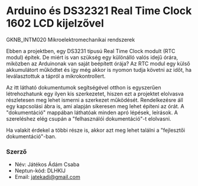 # Arduino és DS32321 Real Time Clock 1602 LCD kijelzővel

<!-- Tantárgyi adatok -->
GKNB_INTM020 Mikroelektromechanikai rendszerek

Ebben a projektben, egy DS3231 típusú Real Time Clock modult (RTC modul) építek. De miért is van szükség egy különálló valós idejű órára, miközben az Arduinonak van saját beépített órája? Az RTC modul egy külső akkumulátort működtet és így még akkor is nyomon tudja követni az időt, ha leválasztottuk a tápról a mikrokontrollert.

Az itt látható dokumentumok segítségével otthon is egyszerűen létrehozhatunk egy ilyen kis szerkezetet, hiszen ezt a projektet elolvasva részletesen meg lehet ismerni a szerkezet működését. Rendelkezésre áll egy kapcsolási ábra is, ami alapján sikeresen meg lehet építeni az órát. A "dokumentáció" mappában láthatóak minden apró lépések, leírások. A szereléshez elég csupán a "felhasználói dokumentáció"-t elolvasni.

Ha valakit érdekel a többi része is, akkor azt meg lehet találni a "fejlesztői dokumentáció"-ban.

### Szerző
- Név: Játékos Ádám Csaba
- Neptun-kód: DLHKIJ
- Email: jatekadi@gmail.com

